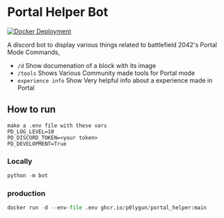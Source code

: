 # Portal Helper Bot
[![Docker Deployment](https://github.com/battlefield-portal-community/portal_helper/actions/workflows/docker-publish.yml/badge.svg?branch=release)](https://github.com/battlefield-portal-community/portal_helper/actions/workflows/docker-publish.yml)
  
A discord bot to display various things related to battlefield 2042's Portal Mode
Commands,  

- `/d` Show documenation of a block with its image
- `/tools` Shows Various Community made tools for Portal mode
- `experience info` Show Very helpful info about a experience made in Portal

## How to run 

```
make a .env file with these vars
PD_LOG_LEVEL=10
PD_DISCORD_TOKEN=<your token>
PD_DEVELOPMENT=True
```

### Locally
```py
python -m bot
```

### production
```py
docker run -d --env-file .env ghcr.io/p0lygun/portal_helper:main
```
